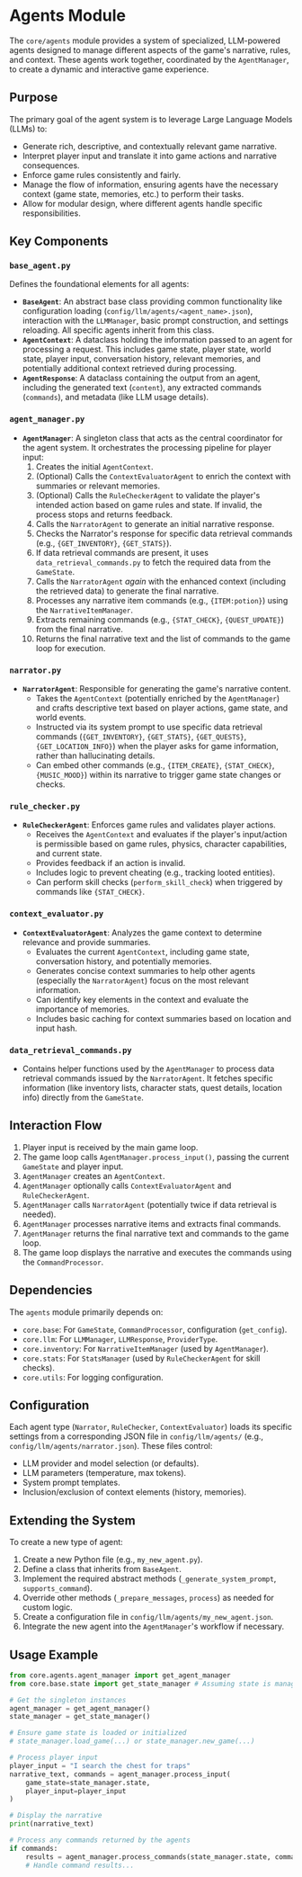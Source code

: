 # Agents Module

The `core/agents` module provides a system of specialized, LLM-powered agents designed to manage different aspects of the game's narrative, rules, and context. These agents work together, coordinated by the `AgentManager`, to create a dynamic and interactive game experience.

## Purpose

The primary goal of the agent system is to leverage Large Language Models (LLMs) to:

*   Generate rich, descriptive, and contextually relevant game narrative.
*   Interpret player input and translate it into game actions and narrative consequences.
*   Enforce game rules consistently and fairly.
*   Manage the flow of information, ensuring agents have the necessary context (game state, memories, etc.) to perform their tasks.
*   Allow for modular design, where different agents handle specific responsibilities.

## Key Components

### `base_agent.py`

Defines the foundational elements for all agents:

*   **`BaseAgent`**: An abstract base class providing common functionality like configuration loading (`config/llm/agents/<agent_name>.json`), interaction with the `LLMManager`, basic prompt construction, and settings reloading. All specific agents inherit from this class.
*   **`AgentContext`**: A dataclass holding the information passed to an agent for processing a request. This includes game state, player state, world state, player input, conversation history, relevant memories, and potentially additional context retrieved during processing.
*   **`AgentResponse`**: A dataclass containing the output from an agent, including the generated text (`content`), any extracted commands (`commands`), and metadata (like LLM usage details).

### `agent_manager.py`

*   **`AgentManager`**: A singleton class that acts as the central coordinator for the agent system. It orchestrates the processing pipeline for player input:
    1.  Creates the initial `AgentContext`.
    2.  (Optional) Calls the `ContextEvaluatorAgent` to enrich the context with summaries or relevant memories.
    3.  (Optional) Calls the `RuleCheckerAgent` to validate the player's intended action based on game rules and state. If invalid, the process stops and returns feedback.
    4.  Calls the `NarratorAgent` to generate an initial narrative response.
    5.  Checks the Narrator's response for specific data retrieval commands (e.g., `{GET_INVENTORY}`, `{GET_STATS}`).
    6.  If data retrieval commands are present, it uses `data_retrieval_commands.py` to fetch the required data from the `GameState`.
    7.  Calls the `NarratorAgent` *again* with the enhanced context (including the retrieved data) to generate the final narrative.
    8.  Processes any narrative item commands (e.g., `{ITEM:potion}`) using the `NarrativeItemManager`.
    9.  Extracts remaining commands (e.g., `{STAT_CHECK}`, `{QUEST_UPDATE}`) from the final narrative.
    10. Returns the final narrative text and the list of commands to the game loop for execution.

### `narrator.py`

*   **`NarratorAgent`**: Responsible for generating the game's narrative content.
    *   Takes the `AgentContext` (potentially enriched by the `AgentManager`) and crafts descriptive text based on player actions, game state, and world events.
    *   Instructed via its system prompt to use specific data retrieval commands (`{GET_INVENTORY}`, `{GET_STATS}`, `{GET_QUESTS}`, `{GET_LOCATION_INFO}`) when the player asks for game information, rather than hallucinating details.
    *   Can embed other commands (e.g., `{ITEM_CREATE}`, `{STAT_CHECK}`, `{MUSIC_MOOD}`) within its narrative to trigger game state changes or checks.

### `rule_checker.py`

*   **`RuleCheckerAgent`**: Enforces game rules and validates player actions.
    *   Receives the `AgentContext` and evaluates if the player's input/action is permissible based on game rules, physics, character capabilities, and current state.
    *   Provides feedback if an action is invalid.
    *   Includes logic to prevent cheating (e.g., tracking looted entities).
    *   Can perform skill checks (`perform_skill_check`) when triggered by commands like `{STAT_CHECK}`.

### `context_evaluator.py`

*   **`ContextEvaluatorAgent`**: Analyzes the game context to determine relevance and provide summaries.
    *   Evaluates the current `AgentContext`, including game state, conversation history, and potentially memories.
    *   Generates concise context summaries to help other agents (especially the `NarratorAgent`) focus on the most relevant information.
    *   Can identify key elements in the context and evaluate the importance of memories.
    *   Includes basic caching for context summaries based on location and input hash.

### `data_retrieval_commands.py`

*   Contains helper functions used by the `AgentManager` to process data retrieval commands issued by the `NarratorAgent`. It fetches specific information (like inventory lists, character stats, quest details, location info) directly from the `GameState`.

## Interaction Flow

1.  Player input is received by the main game loop.
2.  The game loop calls `AgentManager.process_input()`, passing the current `GameState` and player input.
3.  `AgentManager` creates an `AgentContext`.
4.  `AgentManager` optionally calls `ContextEvaluatorAgent` and `RuleCheckerAgent`.
5.  `AgentManager` calls `NarratorAgent` (potentially twice if data retrieval is needed).
6.  `AgentManager` processes narrative items and extracts final commands.
7.  `AgentManager` returns the final narrative text and commands to the game loop.
8.  The game loop displays the narrative and executes the commands using the `CommandProcessor`.

## Dependencies

The `agents` module primarily depends on:

*   `core.base`: For `GameState`, `CommandProcessor`, configuration (`get_config`).
*   `core.llm`: For `LLMManager`, `LLMResponse`, `ProviderType`.
*   `core.inventory`: For `NarrativeItemManager` (used by `AgentManager`).
*   `core.stats`: For `StatsManager` (used by `RuleCheckerAgent` for skill checks).
*   `core.utils`: For logging configuration.

## Configuration

Each agent type (`Narrator`, `RuleChecker`, `ContextEvaluator`) loads its specific settings from a corresponding JSON file in `config/llm/agents/` (e.g., `config/llm/agents/narrator.json`). These files control:

*   LLM provider and model selection (or defaults).
*   LLM parameters (temperature, max tokens).
*   System prompt templates.
*   Inclusion/exclusion of context elements (history, memories).

## Extending the System

To create a new type of agent:

1.  Create a new Python file (e.g., `my_new_agent.py`).
2.  Define a class that inherits from `BaseAgent`.
3.  Implement the required abstract methods (`_generate_system_prompt`, `supports_command`).
4.  Override other methods (`_prepare_messages`, `process`) as needed for custom logic.
5.  Create a configuration file in `config/llm/agents/my_new_agent.json`.
6.  Integrate the new agent into the `AgentManager`'s workflow if necessary.

## Usage Example

```python
from core.agents.agent_manager import get_agent_manager
from core.base.state import get_state_manager # Assuming state is managed

# Get the singleton instances
agent_manager = get_agent_manager()
state_manager = get_state_manager()

# Ensure game state is loaded or initialized
# state_manager.load_game(...) or state_manager.new_game(...)

# Process player input
player_input = "I search the chest for traps"
narrative_text, commands = agent_manager.process_input(
    game_state=state_manager.state,
    player_input=player_input
)

# Display the narrative
print(narrative_text)

# Process any commands returned by the agents
if commands:
    results = agent_manager.process_commands(state_manager.state, commands)
    # Handle command results...
